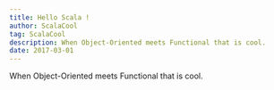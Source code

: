 ```yaml
---
title: Hello Scala !
author: ScalaCool
tag: ScalaCool
description: When Object-Oriented meets Functional that is cool.
date: 2017-03-01
---
```


When Object-Oriented meets Functional that is cool.